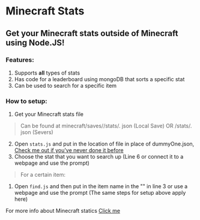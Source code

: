 # Minecraft Stats
## Get your Minecraft stats outside of Minecraft using Node.JS!

### Features: 
1. Supports **all** types of stats
2. Has code for a leaderboard using mongoDB that sorts a specific stat 
3. Can be used to search for a specific item 


### How to setup:
1. Get your Minecraft stats file 
> Can be found at minecraft/saves/<world name>/stats/<uuid>. json (Local Save) OR <world name>/stats/<uuid>. json (Severs)
2. Open `stats.js` and put in the location of file in place of dummyOne.json, [Check me out if you've never done it before](https://developer.mozilla.org/en-US/docs/Web/JavaScript/Reference/Statements/import)
3. Choose the stat that you want to search up (Line 6 or connect it to a webpage and use the prompt)
> For a certain item:
1. Open `find.js` and then put in the item name in the "" in line 3 or use a webpage and use the prompt (The same steps for setup above apply here)

For more info about Minecraft statics [Click me](https://minecraft.fandom.com/wiki/Statistics#List_of_custom_statistic_names)
